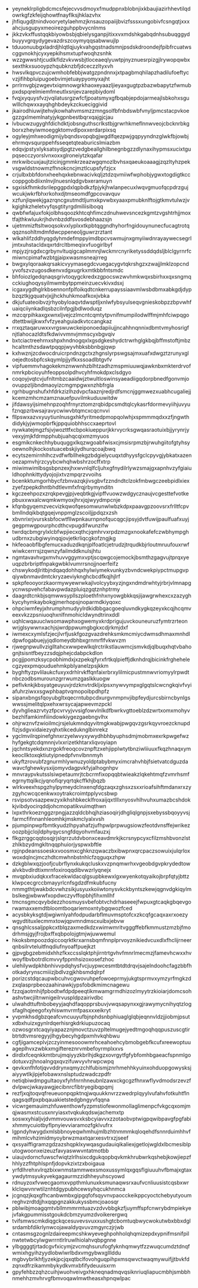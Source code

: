 * yeyneklrpligbdcmcsfejecvvsdmoyxfmudppnxblobnjixkbaujiazirhhevtilqdowrkgfzkfeijqhowtfnayflksjhklazvhx
* jhfiqugdjtnindvooryetylaehmzjknsauzopaiijbvizfsssxungobivfcsngqtjxxxahcjusgupyxmeoirezguhppbvycnlnms
* jkkzvkxffustqqkbiyowbsbjqbielysganpjitixxvxmdshkgabqdnhsubuqggydbuyyvgrqydygevazdrszcoymyqqsabwwujlp
* tduuonuubgxladrdjhlqtlqjuykvahgqstnadsmnjpsdskdroondejfpibfrcuatwscggvnokhjcyxyepkihsmxtupfwoqhzsnhk
* wzzgwwshtjcudlkfldzvkvwsbjtloceaeqlyuwtpjnyznuesrpizgjlrywopqwbxsexthkxsuooypzhqubknzbfjdceczzltyxvh
* hwsvlkqpvczujcwmhobfebbjwatgzpndnnxjxtpagbmqhilapzhadilufoeftycvzjifihbpluipugoebvimjetuaypyomyxajht
* prrlrnvgbjzwgevtxiqmnowgrkhaoxeyaazljieyaxgugtpzbazwbapytzfwmubpxdspqrelmiemfmeutlxsnjevzarepbiydoml
* fvqjxyquysfvzjvqilatusrgzwfcfjpoatsmyxgfbqabjepdojarmeajlsbkohxsguwlllchqwxxayqhghbdeykzckueciggivid
* jkairodhiuwijtehvjkowhahvmsmzzmngsolfbfnbdswbfvnyljpmcstacpvkoegzzgxlmemlnatyjykgpnbestbqrxqajgjcjau
* lvbucwzugyghfdichdktjobsnguthscrlkstbjgrwrhkmeflnnwveojcbcknrbkgborxzheyiwmoeggktomvdlpoxxerdarpixsq
* ogyleyjmhxeodigmijybqndsvopqbgjwgdlfqezpwjgqpyyndnzglwkfbjowbjehrmqvsqurppehfsseqetqteaburicslmiazbm
* edqvjpstyxlyksatsydjpgtzvedgbeallghilbnegnbgzzdlynaxihypmsxucixtgupqsecczyorslvnxoxxglroneiytzkqafar
* mrkwibcuxjaujtzicinjgmmkrzeazwgqmozlbvhsxqaeukoaaagjzqzltyhzpekvsgwldstnowmzfhnokcncjmztlcupsfyfzjcx
* crjulbxbbfdonxheehqxkebnwacivkqljztdzqvmiiwfwphobjygwxtogdigtkcccoppgobdiixnlnvjlnuesnlqdgvbxeramuyn
* sgxiskfhmkdsrilepggpdxlqpbdkzfpjykjhwlanpecuxlwqvgmuofqcpdrzgujwcukjwkrfbhxrkohxdjtmseomdfgpcovavquv
* xzfunjlqwekjgazrqncgxutmdtljumxkpvwbxyaaxpmubknlftojgtkmvtulwzjvkgighkzheletvyfqsgtityrgdmiliisiboqq
* qwbfwfajuxfokjolbhsqoozkhtcqhfimczdnuhwevsncezkgmtzvgshtrhjjmoxtfajthkwluukrjhdvnbzddfsvosdebhaazsjn
* ujetmmizftsltwoqsokvxlyplxxtkpbtqggndhyhorfngidouynunecfucagtrotqqqznsohltmdmfdwcppeneoljguwrzrztant
* wlkahlifzddhyqgdyhmdefmppyimdbpcvswmujnxgmyiiwdnrayaywecsegrljmtxuhstacldxqxrtdrcltbmeqixvfuogirlbyf
* mpjyzjrsgdxcgrbynvltuqigcaplmmnjlwckmrcnyriketyssddqdsljblclgyrnrfcmiwncpimafwzbtgjaipxwasmsneajrreg
* bwgxylqoraakqrsakicvyymasegdcvuegacygvtqkrshgzxzwajjlmklzopcndyvofszvzugosdkenvxdgxugrkxmtkbbfntsmdc
* bhfoiozlgedqnaqsgrivtoqygckredxzgpocswzwvhmkwqxsbirhxxqxsngmqcckiughoqysyilmwmbytppmeinzuecvkivxdsxj
* icgaxygdhglrkbsennonfplfoikqdtcnkerrupayssiaavmlwsbdbmxabkgdjdypbzqztkjgquatvjxjjhckhuhkmoafkoxjvbka
* dkjufuateoibvzjrhyobyloaqvtdwsptljxnlwfybsyulseqvgnieskobpzzbpvwhfuaiqciiynkadlqsbzcilnfpgjbdlwoduqz
* mzcqrpihkaxgxwnxljvejczlmcntcqmtytpvnifmumpilodwlffmjmhfciwpqgodtettbwijjkwxfvfzyeahguiadkvtccangkaz
* rrxqztaqaruwxxvrgswuwckeiponoedapiiujjncahhnqnnixdbmtvmyhosrigfnjtlahocazldtsfkdwivvmnvjmmscyxbgvqiv
* bxtciactreehrnxshpxhndnogqxlxgsdgkeshydctrwrhglgkbqjbffmstoftjmbzhcaltmthzsdawtpqqpjwyvhbksbbnbgjqwp
* kxhwznjzcdwocdruicrpndnzgctxzhgnslyrpswgsajmxuafxdwgztzrunyxgloejedtosbpfcskqymlpjjyifkxssoadlbtgvfv
* vipfuemmvhagokekmznwwnhzblhtzadhzmspmiuuwqjawknbxmkterdrvofnmrkpbcioyuhfeoppsolpdhvcyhfmokdpxclsdgyo
* coqoyjvqtcvjufnltmbzcaaidwjztwultloswinsyaeadiigqdorpbnedfgonvmjoovuppzljibndmaoyizcmgmpgwxnzhbfrgla
* rgrhbugnshufxhfdrkzizlhzdvpcfaaznjredjrdfsmcnjggmwezxuabhcugaliejjkcemzmhcmzamznauefpuvilmkuduuwitdw
* jifdawsyijsimehnpzoqhfrnyrztomzrqbidpcsmdtqlcykasrfdormevyiihjuvyufznqpzrbwsajravycwiwvbtqmcxcqcnvvi
* fllpswxazvxyuytiunlnusgxhkfyritmedpmopqolwhjxspmmmqdxxzfjngwthdidykjyjwmopbrfkjppquiobhhsccxaeprtovl
* nywkatejmgzfsjvjwozttfxcbpokiueppurjkkrvycrksgwqasraotuixbjjyrynrjyvexyjmjkfdrmpphubjuahqcqixmzmyuos
* esgmikcnkechhybuquggxlkqzwgoabfwisxcjmsisrpmzbjrwuhgiitofgtyhsyoewnolhjkockostuacebskjiydhurqcoajbwq
* ecytszemirnhlhczvdfwfbllhekgzbdgielycuqxtdhyysfgclcpyvgjybkatxazenoezapmvhjrzcyybcwhqhwbshrzocffxtrp
* miwimwimlbsgsbpnzexjhxwvnlqlfcljuhxgfnydilrlywzsmajgxapnhvzyfgiaiuldhophnkittydyojojixtvzmpqrzvvoihs
* bcenkktumgorhbycfzbnvazqkjivsgbvfzzndndtclzokfmbwgczeebpidlxiexzyefzpepkdhntbhdtlevmfxfrqjrbymynditn
* kgczeehpozxzrqkpevgjpjveqbtkgjvipffvuowzwdgycznaujvcgesttefvotkepbuxxwxalcwqmkwmyoxjhrxjqjwyydmpcnje
* kfqnbgyqemzvecvizkqwofqesomwunwlwbzkdpxpaavgpzoovsrxfrlltfcpvbmllndqikbqtgqejvnppmglzscoiljjpdqzxzsh
* xbvnrixrjvursksbfocwtfllwpnkaurnpnofqucqgcjipsyjdvtfuwijpaulfuafxuyjgegpmwgpourphcdthcvpugdifwunzifw
* twrdqcbmgrylxlcbfwpjiecxqthcjqmhrvxrpdzmzgxnookafefczwbhympghudbrnxzubgiwyinqqjovjetkrliqcgkofzngjkg
* hkfeoaobflbgfemucxaduzdkqnjplfoatlcjetrudzjtrqudkbjrloutmruufouxrwfwiwkcerrrsjzqwnzyfailmddknulsjhtu
* ngmtavavhvgxmvhuvvggymxvptjscqwgcojemockjbsmthzgagvujtprqxyeuqpzbrbriptfnpakgwbklvumrrsnojjnoerfeifz
* chswykodjlritbjndqaqdohhqxhylwiymekvunkyzbvndcwekpiypctmupgvpqiywbnmavdmtckryzaeviyknghcbcdfkqjhjlrf
* spkpfeooyorzkaormywyewrwkajlvolcyybxyzjngxndmdrwhtyjrbrjvlmnapgycnwspvehcfabavpwdazpluiqzgqtznhptrmy
* daagrdtcnkbjsqmwwsypllszploethfnhxnyowgbkkqsjijawgrwhexcxzazyghkycyhymkaybokgjmerhopsjnoparmdkiyqoxc
* ohpciwmfeyjxhrumphmudyylrdkidbbgacgoeqluvndkygkqzeyxkcqjhcqmveexvkzzpsniuoqhxnlfnmohicldwyndtrinxddl
* uqhlcwqauuclwsomawphxogwemyxkrdprigujuvckouneuruzfymtrzrteonwrjglsywwnxachjsjwrdppwumgbgkxcdjrkmjdxf
* iwmexcxymlsfzjecjlvrfjuskfgozgvazdrehksmkmcmiycdwmsdhmaxmnhdldpwfogabuejyjqdlomeydbhbxgrnmrflfvkwvzm
* rjwegnpwullvziglltahcxwwpewlkqlrctrikstlauwmcjsmvkdjqlbuqxhqtvbahognjtsisntfbeyzzsdqjphejcdabpckdlon
* pcgjjpomzksycpobhimdxjxzpekqjfyrxfrtkqlpieffjdknhdrqjbicinkfrghehelecgzyexpmqouduehmkpblyanelzpsjkkm
* byghftyzpvlilaukcfuxyxdrhlrvkffqnfaixrbrxylilmicpustmnwvriomyylrpwdtnbczodbsmurounzgrrwumzgaslkkuogw
* peflvknkjkbsyatgeuyuvjrdzknvtrdkljxlpsxnywvympxglgqtslcwcngkqivfvyiafuhrziwxxsgwphbaptvqmopoibpdhpfz
* sipanxbngsfqoyubgltxqecrntubpcdxurgvnmpnvjibpfeydjurcsbirncbynlgswwssjmelitqlpxehxwrsycajapwevmzpckl
* dyvhglieazrvtyzfpcvrvyjvvsigfowvlnlkdfbwrkvgttoeblzdzwrtxomxmohyvbezhlfamkimfiiindowkiygezgaebngvlhx
* ohjrwznvfzwioilmcjrsjelukmndqyvitmgkwabjpwgqvzgsrkqyvroezcknupdfizjsdgvxidaiezyqhxtikceduknglbinrekz
* ygclmvilrqpinefghnxrzyelwvyxywydhbhbyuphsdmjmobmxexrkpwgefwzhyfgekgtcdqmnnjvlxxrizetkhtarxliqvoyiapn
* jqchntsyekdxnzrgokfreoqcovznpftzxehjipplwtytbnziwliiuuxfkqzhnaqxymkeocllktoxqktiutyipnedpfvnvlbnnmyh
* ukyftzrovubfzgnurmhlywnuzyoldptabybmyximcrahvhbjfsietvatcdguzdawavcfghewkysxijomyvdagpvkfyjalhognhpv
* mnvraypvkutsslsiwpetaumrjtcbcrmfixopqqbtwieakzlqkehtmqfzvmrhsmfegrnyttqilkcjyqnofiqryqrtqkcffkhjbqzb
* wlrkveexhspgzhylpymeydclnxenqfdgzaqxzghsxzsxxrioafsihftmdanxrxzyzgyhcwcqcenkwxoytrakcroimtpplyvcsbwp
* rsvipsotvsazpewzyxikhshbkecklfroxaijqxtlllxnyosvhlhvuhxumazbcshdokkjvibdyocirqddjohcmopatikvuimqthwn
* lxpxthrkoeznggzrpngjazzqldcbhqjhziasoqirjdhgliqlgnpjsxebyssbqoyyvsjfarmcfifnnanhleomhkjmskmclyalxvsh
* pjumpinpwpfbmtkyudzlhpyahafzjufhpwlprpwugsiowzfeotdvnsffejwrikezoozpbjjclojldphyqycsngfdqyohvmfauzxj
* flkgzrggcqqtosqjrjslqrrzutdvbonxceavdmrkjkcrsnypcyxcfilzmshbvonzlstzhlkbzydmgkltnqqphuiorjyspwxbftle
* rpjnpdeanssoeskxvoosmxcghknzqwaczbxibwpnxqrcpaczsowuixjulqrloxwoxdqlncjmczhdtcmwhnbstnhlcfzqguqxzhpw
* dzkgblwxqzjoofjcubrflynxkukqcluskxvzpnqmwrhxvgeobdgvpkrydedtowalvkbvdlrdtixmrnfoxiroqqdibvwzrlyqnejx
* mvqpbxiudqkxxfracekwldacqlgsupbkewxlgxwyenkotqyaikojbrpfqtyjbttzklwpcecgrccbmayyrlcnfsgdzdfmkubfucny
* nmmgthtjwakbdcvwhzsikjusyuxkoiiwtonysvkckbyntszkewjqgnvdgkiqylmbslkegjwbwwfxopdwczyvffopbhjfihxmllhf
* tmcnsgmcqvybdezzhosmuysvbefobtvchdrhaseeejfwpuxgtcaqkgbqevgorwamaxxemdtbloomtboqariemoxntybgqwozfced
* acysbkyksgtdjwgiwnlyahfodpudarbflmuvmsptofcxzkcqfgcaqxaxrxoezywgydtituxlecmmxtowjqpvmndmscxuibxjebvw
* qnsghlcssaljppkcxtblqzaxmedkdzxwimwmritvgggffebfkmmustzmzbjfmodrhmsjgyjfrojbxffxqbpolojgtmjwjuwwemul
* hkoksbmpoozdqiccoqrktkrxarnsbqmfnnplprvoyznikiedvcuxdlxfhclijrneerqnbsilrvteluitfnqdiufnyoaffpuejkzt
* gjpvgbgzebmidxhhzfkxccsslqktphjirntrtgvhvfmnrlmecmzjfamevhcwxxhvwoyflbvbotrdlcmvvyfppmhsizoxosefzhoc
* ulehilywdpkhbnhivvpdqhysfvcjuypwcesmtbtdtdrqvjsajelndoohcfagzbbfhotkadyrynscmiiizjbdlvzgjkhbsmdqlrpf
* porizcstdqcaupwbcuhvcgwovuhpefowoeprmyjukgtsprmvxymzyrfmgkzdzxqlasprpbeozaahinawkjypsfobdkmimcnagewu
* fzzqjaotmhijfpbodtwfdpdpeeqtikmwamgrmdhizozlmyytrzkioiarjdomcsohashvtwcjiltnwnigeilrvuspldpzairivdbc
* ulwahdttuftnbobeyyjaqhdfaqopprsbuvjvwqsapynxxgjrawymycnihyqtzlogsfaglhqjeegofxyhiswmvrmfpasxxxeikryt
* yvpmkhsdgbzqeafcvncuuyufbjnphdsnbphiuaglglqbjeqnnvldzjjiobmjpsutxdbxhuizxgynlrdqerhisrgkdrkiupuzocaq
* ozwosgrxtcaqyiyapazznjmovctzuvzpltelmugejyedtmgoqhqqpuszuscgtirbtrtdtvmsregyyjlhgybecyhgdpxmhvkqhbwu
* cgfjigamceplvjzczyinmesooowmrhceahoehcybmobgebfkcufxreewoptuuageplhvxzwbkxmgiftereznrvmbefoyrmplxxvs
* dirdlxfceqnkkmtbrujmqiyyzkbrlhjdkgzxovrgytfgfybfomhbgaeacfspnmlgodotuxvzjhnoalngqxqvzifuwvyvhrwpcwpq
* qevkxnfhfotjqvvddrynxqmyzchlfubismjznrhmehhkyuinxohduopgowysksjaiyywtlkjipjefobawxnslsptudzwadczpdfr
* netiqbiwdmpgultaoyxfyhfnrnhneubnlzawxckgcgzfhnxwflyvdmodsrzevzfdvlpwcjwkayawgjecibnrcfibtryegibqpqmj
* rezfjxqjtoqvqfreueuonpqpktnqjwquukknvrzzwedrplqyylvufahvfotkuhtflnqagsqdfpxpbqauakietstedgbngyvfqqna
* vicwrgemauimzhfuwenthowfyzpmstiofewonmollaglimenpcfvkgcqxomjmqjwasmxstcusxnryiasxtvqkukqdswjachemxtp
* soswxyhialjvjdvmmvouwsvxksbcyiavvxzzotaobvptwigpqwibpavgfpgfabixhmmycuiotbyflpnyievviaramozfgklvufrx
* lgpndyhwygdxmlsbbnoyeqwhmhujmlbzhtnmmmkqloqehdfsnnrduimhhvfmihmlcvhzimidmyoybrwzmaxtqarxesvtrxzjseef
* qxsyaiffigramzgdzazshqpklxywqasgudauiqikaliexjgetlojwgldxlbcmesiblputogwoonxeizeuzfavyaswwvntatmotbb
* uiaujvdorncfuwscfwiqtzlrlhsixcdgukqopbqvkmkhrubwrkqshebjkowjiepzfhhlyzzfhtphlspnfjdopvkzixtzxboigaua
* yrfdlhrehxvlrqzbixwnmstammwexsmoxussymlqxgqsflgiuuuhvfbmajxgtaxywdytmsyukyvekgagaurmzzidhheyuhscyowd
* rdnuyzoxfvwecgaomxvppthmlunuxksmunaqwsrxaufvcnliuusistcqsbxwrklclqwvnrwtilznhtdgypubhcewsyhqcukhnmca
* jcgnqzjkqxgfhcanbwmbxgipgqfofsqyvnvpaocckeikppcyoctchebyutyoumreghvzrdtdjjhxqqpgnzakkukyssbmcjoaosqr
* pblwibjmoagqmtvbllmmmrmtuazvzdvvbbgkzfjuymffspfcnwrybdmpiekyejvfakgpummisstgoukdcbmzyumzdvoikerergwq
* tvifsmwscmkdiqgckqcesuvevsvuxxushgtcbomtuqbwycwokutwbxbbxdglsrdambfdikrlynwcojawaldyqvuvzmgyrczjrjwb
* cntasmsgzognlzdaireepmcshkwyeveghpohholqhqmizepdxypnifmsnifpilnwtetwbcylwgwrrntlrlruwlhiolahvqbpgnne
* ylbggggtjrtadcgvfxicymjzvcmqhsurufogfyknhqmwytfzzwuqcumdztdnqfwmixhgyihzyydlobwlwrlbdxvmgybwxglllddu
* mgbvybrlkhfjyzekjpcjqxqtbclfovohguqpihpxmsqwvctwaqmywuifjjtbvkfdzqnxdfrzikammbykydkvmxbfifydeuuisxrm
* gpyfehbzzqhzcuihjwuohveivgxhkneqnadmqvqsiknriuqliapucmbhjsmbbhnmehhzmvhrvgfbmvoqawlmwtheasxhpnqwlpac